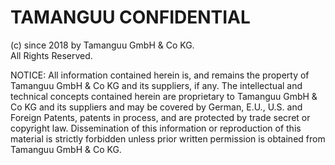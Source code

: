 # TAMANGUU CONFIDENTIAL

(c) since 2018 by Tamanguu GmbH & Co KG.  
All Rights Reserved.  

NOTICE: All information contained herein is, and remains the property
of Tamanguu GmbH & Co KG and its suppliers, if any. The intellectual
and technical concepts contained herein are proprietary to Tamanguu
GmbH & Co KG and its suppliers and may be covered by German, E.U.,
U.S. and Foreign Patents, patents in process, and are protected by
trade secret or copyright law. Dissemination of this information or
reproduction of this material is strictly forbidden unless prior
written permission is obtained from Tamanguu GmbH & Co KG.

